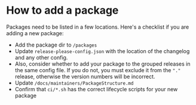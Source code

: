 # How to add a package

Packages need to be listed in a few locations. Here's a checklist if you are adding a new package:

- Add the package dir to `/packages`
- Update `release-please-config.json` with the location of the changelog and any other config.
- Also, consider whether to add your package to the grouped releases in the same config file. If you do not, you must exclude it from the `"."` release, otherwise the version numbers will be incorrect.
- Update `/docs/maintainers/PackageStructure.md`
- Confirm that `ci/*.sh` has the correct lifecycle scripts for your new package
